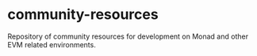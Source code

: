 # community-resources
Repository of community resources for development on Monad and other EVM related environments.
